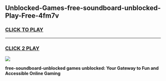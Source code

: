 
## Unblocked-Games-free-soundboard-unblocked-Play-Free-4fm7v
<h3>
<a href="https://premium76.site?title=free-soundboard-unblocked&ref=21A">CLICK TO PLAY</a></h3>
<hr>

<h3>
<a href="https://premium76.site?title=free-soundboard-unblocked&ref=21A">CLICK 2 PLAY</a>
  
</h3>

<a href="https://premium76.site?title=free-soundboard-unblocked&ref=21A"><img src="https://clearcache.store/games.png"></a>


**free-soundboard-unblocked games unblocked: Your Gateway to Fun and Accessible Online Gaming**
